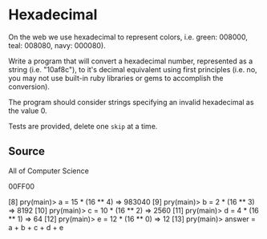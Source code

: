 # Hexadecimal

On the web we use hexadecimal to represent colors, i.e. green: 008000, teal: 008080, navy: 000080).

Write a program that will convert a hexadecimal number, represented as a string (i.e. "10af8c"), to it's decimal equivalent using first principles (i.e. no, you may not use built-in ruby libraries or gems to accomplish the conversion).

The program should consider strings specifying an invalid hexadecimal as the value 0.

Tests are provided, delete one `skip` at a time.

## Source

All of Computer Science

00FF00

[8] pry(main)> a = 15 * (16 ** 4)
=> 983040
[9] pry(main)> b = 2 * (16 ** 3)
=> 8192
[10] pry(main)> c = 10 * (16 ** 2)
=> 2560
[11] pry(main)> d = 4 * (16 ** 1)
=> 64
[12] pry(main)> e = 12 * (16 ** 0)
=> 12
[13] pry(main)> answer = a + b + c + d + e

